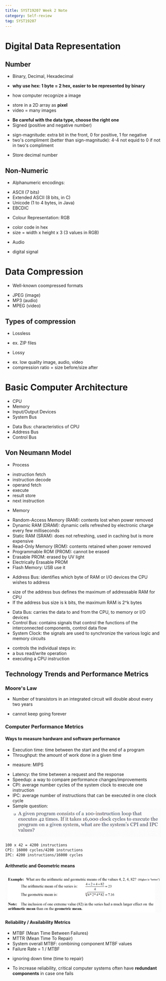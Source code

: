 ```yaml
---
title: SYST19207 Week 2 Note
category: Self-review
tag: SYST19207
---
```

# Digital Data Representation
## Number
* Binary, Decimal, Hexadecimal
 - **why use hex: 1 byte = 2 hex, easier to be represented by binary**
* how computer recognize a image
 - store in a 2D array as **pixel**
 - video = many images
* **Be careful with the data type, choose the right one**
* Signed (positive and negative number)
 - sign-magnitude: extra bit in the front, 0 for positive, 1 for negative
 - two's compliment (better than sign-magnitude): 4-4 not equid to 0 if not in two's compliment
* Store decimal number
## Non-Numeric
* Alphanumeric encodings:
 - ASCII (7 bits)
 - Extended ASCII (8 bits, in C)
 - Unicode (1 to 4 bytes, in Java)
 - EBCDIC
* Colour Representation: RGB
 - color code in hex
 - size = width x height x 3 (3 values in RGB)
* Audio
 - digital signal
# Data Compression
* Well-known coompressed formats
 - JPEG (image)
 - MP3 (audio)
 - MPEG (video)
## Types of compression
* Lossless
 - ex. ZIP files
* Lossy
 - ex. low quality image, audio, video
 - compression ratio = size before/size after

# Basic Computer Architecture
* CPU 
* Memory
* Input/Output Devices
* System Bus
 - Data Bus: characteristics of CPU
 - Address Bus
 - Control Bus 
## Von Neumann Model
* Process
 - instruction fetch
 - instruction decode
 - operand fetch
 - execute
 - result store
 - next instruction
* Memory
 - Random-Access Memory (RAM): contents lost when power removed
  - Dynamic RAM (DRAM): dynamic cells refreshed by electronic charge every few milliseconds
  - Static RAM (SRAM): does not refreshing, used in caching but is more expensive
 - Read-Only Memory (ROM): contents retained when power removed
  - Programmable ROM (PROM): cannot be erased
  - Erasable PROM: erased by UV light
  - Electrically Erasable PROM
 - Flash Memory: USB use it
* Address Bus: identifies which byte of RAM or I/O devices the CPU wishes to address
 - size of the address bus defines the maximum of addressable RAM for CPU
 - If the address bus size is k bits, the maximum RAM is 2^k bytes
* Data Bus: carries the data to and from the CPU, to memory or I/O devices
* Control Bus: contains signals that control the functions of the interconnected components, control data flow
* System Clock: the signals are used to synchronize the various logic and memory circuits
 - controls the individual steps in:
  - a bus read/write operation
  - executing a CPU instruction

## Technology Trends and Performance Metrics
### Moore's Law
* Number of transistors in an integrated circuit will double about every two years
 - cannot keep going forever
### Computer Performance Metrics
#### Ways to measure hardware and software performance
* Execution time: time between the start and the end of a program
* Throughput: the amount of work done in a given time
 - measure: MIPS
* Latency: the time between a request and the response
* Speedup: a way to compare performance changes/improvements
* CPI: average number cycles of the system clock to execute one instruction
* IPC: average number of instructions that can be executed in one clock cycle
* Sample question:
![question](../assets/images/post_images/syst1.png)
```
100 x 42 = 4200 instructions
CPI: 16000 cycles/4200 instructions
IPC: 4200 instructions/16000 cycles
```
#### Arithmetic and Geometric means
![question](../assets/images/post_images/syst2.png)

#### Reliability / Availability Metrics
* MTBF (Mean Time Between Failures)
* MTTR (Mean Time To Repair)
* System overall MTBF: combining component MTBF values
* Failure Rate = 1 / MTBF
 - ignoring down time (time to repair)
* To increase reliability, critical computer systems often have **redundant components** in case one fails


